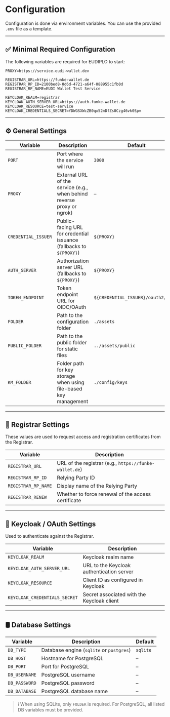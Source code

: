 # Configuration

Configuration is done via environment variables. You can use the provided `.env` file as a template.

---

## ✅ Minimal Required Configuration

The following variables are required for EUDIPLO to start:

```env
PROXY=https://service.eudi-wallet.dev

REGISTRAR_URL=https://funke-wallet.de
REGISTRAR_RP_ID=2100bed8-0d6d-4721-a64f-088955c1fb0d
REGISTRAR_RP_NAME=EUDI Wallet Test Service

KEYCLOAK_REALM=registrar
KEYCLOAK_AUTH_SERVER_URL=https://auth.funke-wallet.de
KEYCLOAK_RESOURCE=test-service
KEYCLOAK_CREDENTIALS_SECRET=YDWGSXWcZB0qx52mDfZs0Czg46vk0Spv
```

---

## ⚙️ General Settings

| Variable              | Description                                                                                       | Default                             |
|-----------------------|---------------------------------------------------------------------------------------------------|-------------------------------------|
| `PORT`                | Port where the service will run                                                                   | `3000`                              |
| `PROXY`               | External URL of the service (e.g., when behind reverse proxy or ngrok)                            | –                                   |
| `CREDENTIAL_ISSUER`   | Public-facing URL for credential issuance (fallbacks to `${PROXY}`)                               | `${PROXY}`                          |
| `AUTH_SERVER`         | Authorization server URL (fallbacks to `${PROXY}`)                                                | `${PROXY}`                          |
| `TOKEN_ENDPOINT`      | Token endpoint URL for OIDC/OAuth                                                                 | `${CREDENTIAL_ISSUER}/oauth2/token`|
| `FOLDER`              | Path to the configuration folder                                                                  | `./assets`                          |
| `PUBLIC_FOLDER`       | Path to the public folder for static files                                                        | `../assets/public`                  |
| `KM_FOLDER`           | Folder path for key storage when using file-based key management                                  | `./config/keys`                     |

---

## 🧾 Registrar Settings

These values are used to request access and registration certificates from the Registrar.

| Variable                      | Description                                            |
|-------------------------------|--------------------------------------------------------|
| `REGISTRAR_URL`               | URL of the registrar (e.g., `https://funke-wallet.de`) |
| `REGISTRAR_RP_ID`             | Relying Party ID                                       |
| `REGISTRAR_RP_NAME`           | Display name of the Relying Party                      |
| `REGISTRAR_RENEW`             | Whether to force renewal of the access certificate     |

---

## 🔐 Keycloak / OAuth Settings

Used to authenticate against the Registrar.

| Variable                      | Description                                            |
|-------------------------------|--------------------------------------------------------|
| `KEYCLOAK_REALM`              | Keycloak realm name                                    |
| `KEYCLOAK_AUTH_SERVER_URL`    | URL to the Keycloak authentication server              |
| `KEYCLOAK_RESOURCE`           | Client ID as configured in Keycloak                   |
| `KEYCLOAK_CREDENTIALS_SECRET` | Secret associated with the Keycloak client             |

---

## 🛢️ Database Settings

| Variable      | Description                         | Default        |
|---------------|-------------------------------------|----------------|
| `DB_TYPE`     | Database engine (`sqlite` or `postgres`) | `sqlite`   |
| `DB_HOST`     | Hostname for PostgreSQL              | –              |
| `DB_PORT`     | Port for PostgreSQL                  | –              |
| `DB_USERNAME` | PostgreSQL username                  | –              |
| `DB_PASSWORD` | PostgreSQL password                  | –              |
| `DB_DATABASE` | PostgreSQL database name             | –              |

> ℹ️ When using SQLite, only `FOLDER` is required. For PostgreSQL, all listed DB variables must be provided.

